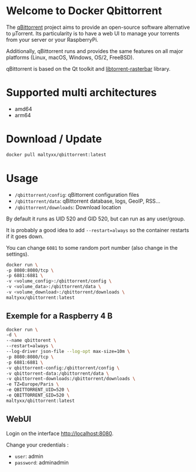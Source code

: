 # Welcome to Docker Qbittorrent

The [qBittorrent](https://www.qbittorrent.org/) project aims to provide an open-source software alternative to µTorrent.
Its particularity is to have a web UI to manage your torrents from your server or your RaspberryPi.

Additionally, qBittorrent runs and provides the same features on all major platforms (Linux, macOS, Windows, OS/2, FreeBSD).

qBittorrent is based on the Qt toolkit and  [libtorrent-rasterbar](http://www.libtorrent.org/)  library.

# Supported multi architectures

- amd64
- arm64

# Download / Update

```bash
docker pull maltyxx/qbittorrent:latest
```

#  Usage

-   `/qbittorrent/config`: qBittorrent configuration files
-   `/qbittorrent/data`: qBittorrent database, logs, GeoIP, RSS...
-   `/qbittorrent/downloads`: Download location

By default it runs as UID 520 and GID 520, but can run as any user/group.

It is probably a good idea to add  `--restart=always`  so the container restarts if it goes down.

You can change  `6081`  to some random port number (also change in the settings).

```bash
docker run \
-p 8080:8080/tcp \
-p 6881:6881 \
-v <volume_config>:/qbittorrent/config \
-v <volume_data>:/qbittorrent/data \
-v <volume_download>:/qbittorrent/downloads \
maltyxx/qbittorrent:latest
```

## Exemple for a Raspberry 4 B

```bash
docker run \
-d \
--name qbittorent \
--restart=always \
--log-driver json-file --log-opt max-size=10m \
-p 8080:8080/tcp \
-p 6881:6881 \
-v qbittorrent-config:/qbittorrent/config \
-v qbittorrent-data:/qbittorrent/data \
-v qbittorrent-downloads:/qbittorrent/downloads \
-e TZ=Europe/Paris \
-e QBITTORRENT_UID=520 \
-e QBITTORRENT_GID=520 \
maltyxx/qbittorrent:latest
```

## WebUI

Login on the interface [http://localhost:8080](http://localhost:8080/).

Change your credentials :
-   `user`: admin
-   `password`: adminadmin

